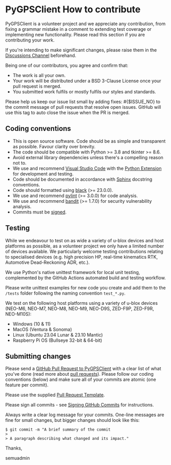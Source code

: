 # PyGPSClient How to contribute

PyGPSClient is a volunteer project and we appreciate any contribution, from fixing a grammar mistake in a comment to extending test coverage or implementing new functionality. Please read this section if you are contributing your work.

If you're intending to make significant changes, please raise them in the [Discussions Channel](https://github.com/semuconsulting/pygpsclient/discussions/categories/ideas) beforehand.

Being one of our contributors, you agree and confirm that:

* The work is all your own.
* Your work will be distributed under a BSD 3-Clause License once your pull request is merged.
* You submitted work fulfils or mostly fulfils our styles and standards.

Please help us keep our issue list small by adding fixes: #{$ISSUE_NO} to the commit message of pull requests that resolve open issues. GitHub will use this tag to auto close the issue when the PR is merged.

## Coding conventions

* This is open source software. Code should be as simple and transparent as possible. Favour clarity over brevity.
* The code should be compatible with Python >= 3.8 and tkinter >= 8.6.
* Avoid external library dependencies unless there's a compelling reason not to.
* We use and recommend [Visual Studio Code](https://code.visualstudio.com/) with the [Python Extension](https://marketplace.visualstudio.com/items?itemName=ms-python.python) for development and testing.
* Code should be documented in accordance with [Sphinx](https://www.sphinx-doc.org/en/master/) docstring conventions.
* Code should formatted using [black](https://pypi.org/project/black/) (>= 23.0.0).
* We use and recommend [pylint](https://pypi.org/project/pylint/) (>= 3.0.0) for code analysis.
* We use and recommend [bandit](https://pypi.org/project/bandit/) (>= 1.7.0) for security vulnerability analysis.
* Commits must be [signed](https://docs.github.com/en/authentication/managing-commit-signature-verification/signing-commits).

## Testing

While we endeavour to test on as wide a variety of u-blox devices and host platforms as possible, as a volunteer project we only have a limited number of devices available. We particularly welcome testing contributions relating to specialised devices (e.g. high precision HP, real-time kinematics RTK, Automotive Dead-Reckoning ADR, etc.).

We use Python's native unittest framework for local unit testing, complemented by the GitHub Actions automated build and testing workflow.

Please write unittest examples for new code you create and add them to the `/tests` folder following the naming convention `test_*.py`.

We test on the following host platforms using a variety of u-blox devices (NEO-M6, NEO-M7, NEO-M8, NEO-M9, NEO-D9S, ZED-F9P, ZED-F9R, NEO-M10S):

* Windows (10 & 11)
* MacOS (Ventura & Sonoma)
* Linux (Ubuntu 23.04 Lunar & 23.10 Mantic)
* Raspberry Pi OS (Bullseye 32-bit & 64-bit)

## Submitting changes

Please send a [GitHub Pull Request to PyGPSClient](https://github.com/semuconsulting/PyGPSClient/pulls) with a clear list of what you've done (read more about [pull requests](https://docs.github.com/en/free-pro-team@latest/github/collaborating-with-issues-and-pull-requests/about-pull-requests)). Please follow our coding conventions (below) and make sure all of your commits are atomic (one feature per commit).

Please use the supplied [Pull Request Template](https://github.com/semuconsulting/pygpsclient/blob/master/.github/pull_request_template.md).

Please sign all commits - see [Signing GitHub Commits](https://docs.github.com/en/authentication/managing-commit-signature-verification/signing-commits) for instructions.

Always write a clear log message for your commits. One-line messages are fine for small changes, but bigger changes should look like this:

    $ git commit -m "A brief summary of the commit
    > 
    > A paragraph describing what changed and its impact."



Thanks,

semuadmin